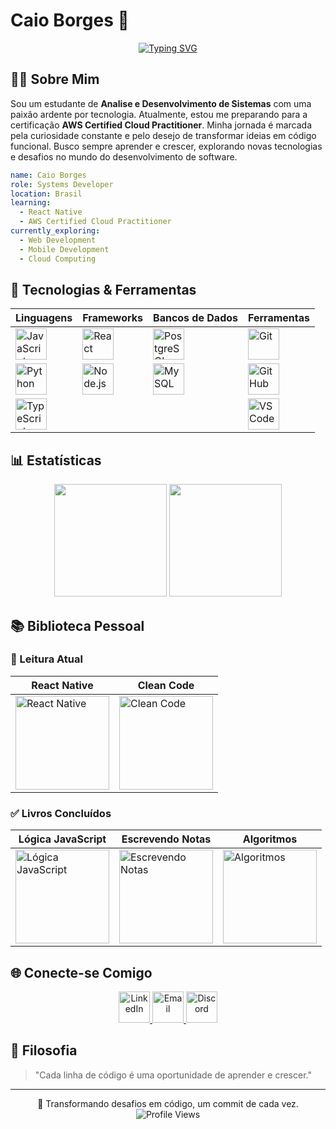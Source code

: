 # Caio Borges 🚀

<p align="center">
  <a href="https://git.io/typing-svg"><img src="https://readme-typing-svg.herokuapp.com?font=Fira+Code&pause=1000&color=FFFFFF&center=true&width=435&lines=Desenvolvedor+de+Sistemas;Construindo+Soluções+Digitais;Amante+de+Tecnologia" alt="Typing SVG" /></a>
</p>

## 👨‍💻 Sobre Mim

Sou um estudante de **Analise e Desenvolvimento de Sistemas** com uma paixão ardente por tecnologia. Atualmente, estou me preparando para a certificação **AWS Certified Cloud Practitioner**. Minha jornada é marcada pela curiosidade constante e pelo desejo de transformar ideias em código funcional. Busco sempre aprender e crescer, explorando novas tecnologias e desafios no mundo do desenvolvimento de software.

```yaml
name: Caio Borges
role: Systems Developer
location: Brasil
learning: 
  - React Native
  - AWS Certified Cloud Practitioner
currently_exploring:
  - Web Development
  - Mobile Development
  - Cloud Computing
```

## 🔧 Tecnologias & Ferramentas

| Linguagens | Frameworks | Bancos de Dados | Ferramentas |
|------------|------------|-----------------|-------------|
| <img src="https://skillicons.dev/icons?i=javascript" width="50" alt="JavaScript"> | <img src="https://skillicons.dev/icons?i=react" width="50" alt="React"> | <img src="https://skillicons.dev/icons?i=postgresql" width="50" alt="PostgreSQL"> | <img src="https://skillicons.dev/icons?i=git" width="50" alt="Git"> |
| <img src="https://skillicons.dev/icons?i=python" width="50" alt="Python"> | <img src="https://skillicons.dev/icons?i=nodejs" width="50" alt="Node.js"> | <img src="https://skillicons.dev/icons?i=mysql" width="50" alt="MySQL"> | <img src="https://skillicons.dev/icons?i=github" width="50" alt="GitHub"> |
| <img src="https://skillicons.dev/icons?i=typescript" width="50" alt="TypeScript"> | | | <img src="https://skillicons.dev/icons?i=vscode" width="50" alt="VS Code"> |

## 📊 Estatísticas

<div align="center">
  <img height="180em" src="https://github-readme-stats.vercel.app/api?username=caiovborges&show_icons=true&theme=dark&include_all_commits=true&count_private=true"/>
  <img height="180em" src="https://github-readme-stats.vercel.app/api/top-langs/?username=caiovborges&layout=compact&langs_count=7&theme=dark"/>
</div>

## 📚 Biblioteca Pessoal

### 📖 Leitura Atual
| React Native | Clean Code |
|--------------|------------|
| <img src="https://m.media-amazon.com/images/I/71buK9hmRDL._UF894,1000_QL80_.jpg" width="150" alt="React Native"> | <img src="https://m.media-amazon.com/images/I/71JpZHEGvWL._UF894,1000_QL80_.jpg" width="150" alt="Clean Code"> |

### ✅ Livros Concluídos
| Lógica JavaScript | Escrevendo Notas | Algoritmos |
|-------------------|------------------|------------|
| <img src="https://m.media-amazon.com/images/I/71X7hMhMEUL._AC_UF1000,1000_QL80_.jpg" width="150" alt="Lógica JavaScript"> | <img src="https://m.media-amazon.com/images/I/6114CAtRpAL.jpg" width="150" alt="Escrevendo Notas"> | <img src="https://m.media-amazon.com/images/I/71Vkg7GfPFL._AC_UF1000,1000_QL80_.jpg" width="150" alt="Algoritmos"> |

## 🌐 Conecte-se Comigo

<div align="center">
  <a href="https://www.linkedin.com/in/caio-v-borges/" target="_blank">
    <img src="https://skillicons.dev/icons?i=linkedin" width="50" alt="LinkedIn">
  </a>
  <a href="mailto:caiovborges2013@gmail.com" target="_blank">
    <img src="https://skillicons.dev/icons?i=gmail" width="50" alt="Email">
  </a>
  <a href="https://discord.com/users/370016131785818125" target="_blank">
    <img src="https://skillicons.dev/icons?i=discord" width="50" alt="Discord">
  </a>
</div>

## 💭 Filosofia

> "Cada linha de código é uma oportunidade de aprender e crescer."

---

<div align="center">
  🚀 Transformando desafios em código, um commit de cada vez.
  
  <img src="https://komarev.com/ghpvc/?username=caiovborges&color=blueviolet" alt="Profile Views">
</div>
